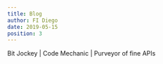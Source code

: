 ```yaml
---
title: Blog
author: FI Diego
date: 2019-05-15
position: 3
---
```


Bit Jockey | Code Mechanic | Purveyor of fine APIs
